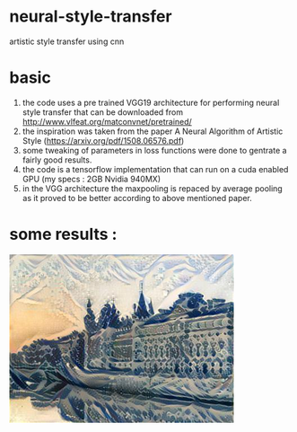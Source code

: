 # neural-style-transfer
artistic style transfer using cnn 

# basic
1. the code uses a pre trained VGG19 architecture for performing neural style transfer that can be downloaded from http://www.vlfeat.org/matconvnet/pretrained/
2. the inspiration was taken from the paper A Neural Algorithm of Artistic Style (https://arxiv.org/pdf/1508.06576.pdf)
3. some tweaking of parameters in loss functions were done to gentrate a fairly good results.
4. the code is a tensorflow implementation that can run on a cuda enabled GPU (my specs : 2GB Nvidia 940MX)
5. in the VGG architecture the maxpooling is repaced by average pooling as it proved to be better according to above mentioned paper.

# some results :

![alt text](https://github.com/jaydeepthik/neural-style-transfer/blob/master/output/generated_image.jpg)
